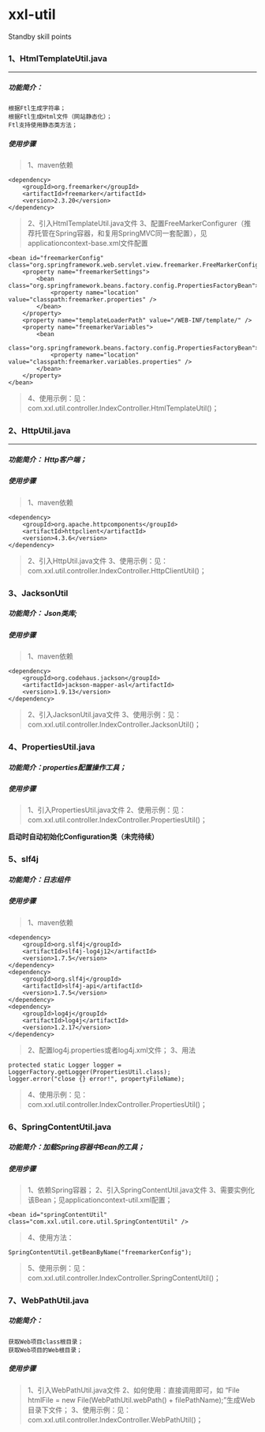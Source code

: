 # xxl-util
Standby skill points

### 1、HtmlTemplateUtil.java
***
##### 功能简介：
	根据Ftl生成字符串；
	根据Ftl生成Html文件（网站静态化）；
	Ftl支持使用静态类方法；

##### 使用步骤
> 1、maven依赖
```
<dependency>
	<groupId>org.freemarker</groupId>
	<artifactId>freemarker</artifactId>
	<version>2.3.20</version>
</dependency>
```
> 2、引入HtmlTemplateUtil.java文件
> 3、配置FreeMarkerConfigurer（推荐托管在Spring容器，和复用SpringMVC同一套配置），见applicationcontext-base.xml文件配置
```
<bean id="freemarkerConfig" class="org.springframework.web.servlet.view.freemarker.FreeMarkerConfigurer">
	<property name="freemarkerSettings">
		<bean class="org.springframework.beans.factory.config.PropertiesFactoryBean">
			<property name="location" value="classpath:freemarker.properties" />
		</bean>
	</property>
	<property name="templateLoaderPath" value="/WEB-INF/template/" />
	<property name="freemarkerVariables">
		<bean
			class="org.springframework.beans.factory.config.PropertiesFactoryBean">
			<property name="location" value="classpath:freemarker.variables.properties" />
		</bean>
	</property>
</bean>
```
> 4、使用示例：见：com.xxl.util.controller.IndexController.HtmlTemplateUtil()；


### 2、HttpUtil.java
***
##### 功能简介：	Http客户端；
##### 使用步骤
> 1、maven依赖
```
<dependency>
	<groupId>org.apache.httpcomponents</groupId>
	<artifactId>httpclient</artifactId>
	<version>4.3.6</version>
</dependency>
```
> 2、引入HttpUtil.java文件
> 3、使用示例：见：com.xxl.util.controller.IndexController.HttpClientUtil()；

### 3、JacksonUtil
##### 功能简介：	Json类库;
##### 使用步骤
> 1、maven依赖
```
<dependency>
	<groupId>org.codehaus.jackson</groupId>
	<artifactId>jackson-mapper-asl</artifactId>
	<version>1.9.13</version>
</dependency>
```
> 2、引入JacksonUtil.java文件
> 3、使用示例：见：com.xxl.util.controller.IndexController.JacksonUtil()；

### 4、PropertiesUtil.java
##### 功能简介：properties配置操作工具；
##### 使用步骤
> 1、引入PropertiesUtil.java文件
> 2、使用示例：见：com.xxl.util.controller.IndexController.PropertiesUtil()；

**启动时自动初始化Configuration类（未完待续）**

### 5、slf4j
##### 功能简介：日志组件 
##### 使用步骤
> 1、maven依赖
```
<dependency>
	<groupId>org.slf4j</groupId>
	<artifactId>slf4j-log4j12</artifactId>
	<version>1.7.5</version>
</dependency>
<dependency>
	<groupId>org.slf4j</groupId>
	<artifactId>slf4j-api</artifactId>
	<version>1.7.5</version>
</dependency>
<dependency>
	<groupId>log4j</groupId>
	<artifactId>log4j</artifactId>
	<version>1.2.17</version>
</dependency>
```
> 2、配置log4j.properties或者log4j.xml文件；
> 3、用法
```
protected static Logger logger = LoggerFactory.getLogger(PropertiesUtil.class);
logger.error("close {} error!", propertyFileName);
```
> 4、使用示例：见：com.xxl.util.controller.IndexController.PropertiesUtil()；

### 6、SpringContentUtil.java
##### 功能简介：加载Spring容器中Bean的工具；
##### 使用步骤
> 1、依赖Spring容器；
> 2、引入SpringContentUtil.java文件
> 3、需要实例化该Bean；见applicationcontext-util.xml配置；
```
<bean id="springContentUtil" class="com.xxl.util.core.util.SpringContentUtil" />
```
> 4、使用方法：
```
SpringContentUtil.getBeanByName("freemarkerConfig");
```
> 5、使用示例：见：com.xxl.util.controller.IndexController.SpringContentUtil()；

### 7、WebPathUtil.java
##### 功能简介：
	获取Web项目class根目录；
	获取Web项目的Web根目录；
##### 使用步骤
> 1、引入WebPathUtil.java文件
> 2、如何使用：直接调用即可，如 “File htmlFile = new File(WebPathUtil.webPath() + filePathName);”生成Web目录下文件；
> 3、使用示例：见：com.xxl.util.controller.IndexController.WebPathUtil()；








